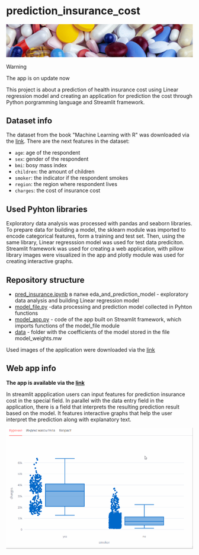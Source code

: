 # prediction_insurance_cost
![Drugs](https://github.com/yana-b27/prediction_insurance_cost/blob/main/data/myriam-zilles-KltoLK6Mk-g-unsplash(up).jpg)

> [!WARNING]
> The app is on update now

This project is about a prediction of health insurance cost using Linear regression model and creating an application for prediction the cost through Python porgramming language and Streamlit framework. 

## Dataset info

The dataset from the book "Machine Learning with R" was downloaded via the [link](https://github.com/stedy/Machine-Learning-with-R-datasets/blob/master/insurance.csv). There are the next features in the dataset:

- `age`: age of the respondent
- `sex`: gender of the respondent
- `bmi`: bosy mass index
- `children`: the amount of children
- `smoker`: the indicator if the respondent smokes
- `region`: the region where respondent lives
- `charges`: the cost of insurance cost

## Used Pyhton libraries

Exploratory data analysis was processed with pandas and seaborn libraries. To prepare data for building a model, the sklearn module was imported to encode categorical features, form a training and test set. Then, using the same library, Linear regresssion model was used for test data prediciton. Streamlit framework was used for creating a web application, with pillow library images were visualized in the app and plotly module was used for creating interactive graphs.

## Repository structure

- [pred_insurance.ipynb](https://github.com/yana-b27/prediction_insurance_cost/blob/main/eda_and_prediction_model/pred_insurance.ipynb) в папке eda_and_prediction_model - exploratory data analysis and building Linear regression model
- [model_file.py](https://github.com/yana-b27/prediction_insurance_cost/blob/main/model_file.py) -data processing and prediction model collected in Pyhton functions
- [model_app.py](https://github.com/yana-b27/prediction_insurance_cost/blob/main/model_app.py) - code of the app built on Streamlit framework, which imports functions of the model_file module
- [data](https://github.com/yana-b27/prediction_insurance_cost/tree/main/data) - folder with the coefficients of the model stored in the file model_weights.mw

Used images of the application were downloaded via the [link](https://unsplash.com/photos/KltoLK6Mk-g)

## Web app info

**The app is available via the [link](https://prediction-insurance-cost.streamlit.app/)**

In streamlit appplication users can input features for prediction insurance cost in the special field. In parallel with the data entry field in the application, there is a field that interprets the resulting prediction result based on the model. It features interactive graphs that help the user interpret the prediction along with explanatory text.

![Interactive graphs](https://github.com/yana-b27/prediction_insurance_cost/blob/main/data/pred_cost_graphs.gif)
